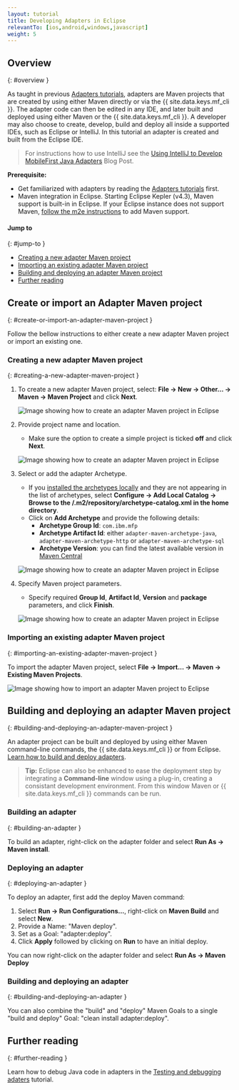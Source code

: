 ```yaml
---
layout: tutorial
title: Developing Adapters in Eclipse
relevantTo: [ios,android,windows,javascript]
weight: 5
---
```

<!-- NLS_CHARSET=UTF-8 -->
## Overview
{: #overview }

As taught in previous [Adapters tutorials](../), adapters are Maven projects that are created by using either Maven directly or via the {{ site.data.keys.mf_cli }}. The adapter code can then be edited in any IDE, and later built and deployed using either Maven or the {{ site.data.keys.mf_cli }}. A developer may also choose to create, develop, build and deploy all inside a supported IDEs, such as Eclipse or IntelliJ. In this tutorial an adapter is created and built from the Eclipse IDE.

> For instructions how to use IntelliJ see the [Using IntelliJ to Develop MobileFirst Java Adapters]({{site.baseurl}}/blog/2016/03/31/using-intellij-to-develop-adapters) Blog Post.

**Prerequisite:**

* Get familiarized with adapters by reading the [Adapters tutorials](../) first.
* Maven integration in Eclipse. Starting Eclipse Kepler (v4.3), Maven support is built-in in Eclipse. If your Eclipse instance does not support Maven, [follow the m2e instructions](http://www.eclipse.org/m2e/) to add Maven support.

#### Jump to
{: #jump-to }

* [Creating a new adapter Maven project](#creating-a-new-adapter-maven-project)
* [Importing an existing adapter Maven project](#importing-an-existing-adapter-maven-project)
* [Building and deploying an adapter Maven project](#building-and-deploying-an-adapter-maven-project)
* [Further reading](#further-reading)

## Create or import an Adapter Maven project
{: #create-or-import-an-adapter-maven-project }

Follow the bellow instructions to either create a new adapter Maven project or import an existing one.

### Creating a new adapter Maven project
{: #creating-a-new-adapter-maven-project }

1. To create a new adapter Maven project, select: **File → New → Other... → Maven → Maven Project** and click **Next**.

    ![Image showing how to create an adapter Maven project in Eclipse](new-maven-project.png)

2. Provide project name and location.  
    - Make sure the option to create a simple project is ticked **off** and click **Next**.

    ![Image showing how to create an adapter Maven project in Eclipse](select-project-name-and-location.png)

3. Select or add the adapter Archetype.
    - If you [installed the archetypes locally](../creating-adapters/#install-maven) and they are not appearing in the list of archetypes, select **Configure → Add Local Catalog → Browse to the /.m2/repository/archetype-catalog.xml in the home directory**.
    - Click on **Add Archetype** and provide the following details:
        - **Archetype Group Id**: `com.ibm.mfp`
        - **Archetype Artifact Id**: either `adapter-maven-archetype-java`, `adapter-maven-archetype-http` or `adapter-maven-archetype-sql`
        - **Archetype Version**: you can find the latest available version in [Maven Central](http://search.maven.org/#search%7Cga%7C1%7Ccom.ibm.mfp)

    ![Image showing how to create an adapter Maven project in Eclipse](create-an-archetype.png)

4. Specify Maven project parameters.  
    - Specify required **Group Id**, **Artifact Id**, **Version** and **package** parameters, and click **Finish**.

    ![Image showing how to create an adapter Maven project in Eclipse](project-parameters.png)

### Importing an existing adapter Maven project
{: #importing-an-existing-adapter-maven-project }

To import the adapter Maven project, select **File → Import... → Maven → Existing Maven Projects**.

![Image showing how to import an adapter Maven project to Eclipse](import-adapter-maven-project.png)

## Building and deploying an adapter Maven project
{: #building-and-deploying-an-adapter-maven-project }

An adapter project can be built and deployed by using either Maven command-line commands, the {{ site.data.keys.mf_cli }} or from Eclipse.  
[Learn how to build and deploy adapters](../creating-adapters/#build-and-deploy-adapters).

> <span class="glyphicon glyphicon-info-sign" aria-hidden="true"></span> **Tip:** Eclipse can also be enhanced to ease the deployment step by integrating a **Command-line** window using a plug-in, creating a consistant development environment. From this window Maven or {{ site.data.keys.mf_cli }} commands can be run.

### Building an adapter
{: #building-an-adapter }

To build an adapter, right-click on the adapter folder and select **Run As → Maven install**.  

### Deploying an adapter
{: #deploying-an-adapter }

To deploy an adapter, first add the deploy Maven command:

1. Select **Run → Run Configurations...**, right-click on **Maven Build** and select **New**.
2. Provide a Name: "Maven deploy".
2. Set as a Goal: "adapter:deploy".
3. Click **Apply** followed by clicking on **Run** to have an initial deploy.

You can now right-click on the adapter folder and select **Run As → Maven Deploy**

### Building and deploying an adapter
{: #building-and-deploying-an-adapter }

You can also combine the "build" and  "deploy" Maven Goals to a single "build and deploy" Goal: "clean install adapter:deploy".

## Further reading
{: #further-reading }

Learn how to debug Java code in adapters in the [Testing and debugging adaters](../testing-and-debugging-adapters) tutorial.
